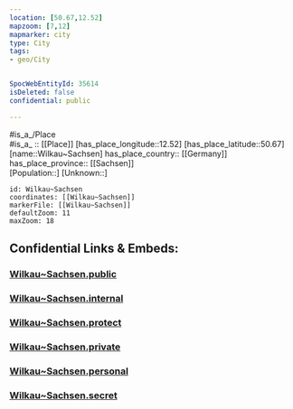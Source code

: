 ```yaml
---
location: [50.67,12.52] 
mapzoom: [7,12] 
mapmarker: city 
type: City
tags:
- geo/City


SpocWebEntityId: 35614
isDeleted: false
confidential: public

---
```

#is_a_/Place  
#is_a_ :: [[Place]] 
[has_place_longitude::12.52] 
[has_place_latitude::50.67] 
[name::Wilkau~Sachsen] 
has_place_country:: [[Germany]]  
has_place_province:: [[Sachsen]]  
[Population::] 
[Unknown::] 


```leaflet
id: Wilkau~Sachsen
coordinates: [[Wilkau~Sachsen]] 
markerFile: [[Wilkau~Sachsen]] 
defaultZoom: 11 
maxZoom: 18
```


## Confidential Links & Embeds: 

### [Wilkau~Sachsen.public](/_public/\Earth\Continent\Europe\Europe~Central\Germany\Germany~East\Sachsen\counties~Sachsen\Zwickau\cities~Zwickau\Wilkau-Haßlau\CityWilkau~Sachsen.public.md) 

### [Wilkau~Sachsen.internal](/_internal/\Earth\Continent\Europe\Europe~Central\Germany\Germany~East\Sachsen\counties~Sachsen\Zwickau\cities~Zwickau\Wilkau-Haßlau\CityWilkau~Sachsen.internal.md) 

### [Wilkau~Sachsen.protect](/_protect/\Earth\Continent\Europe\Europe~Central\Germany\Germany~East\Sachsen\counties~Sachsen\Zwickau\cities~Zwickau\Wilkau-Haßlau\CityWilkau~Sachsen.protect.md) 

### [Wilkau~Sachsen.private](/_private/\Earth\Continent\Europe\Europe~Central\Germany\Germany~East\Sachsen\counties~Sachsen\Zwickau\cities~Zwickau\Wilkau-Haßlau\CityWilkau~Sachsen.private.md) 

### [Wilkau~Sachsen.personal](/_personal/\Earth\Continent\Europe\Europe~Central\Germany\Germany~East\Sachsen\counties~Sachsen\Zwickau\cities~Zwickau\Wilkau-Haßlau\CityWilkau~Sachsen.personal.md) 

### [Wilkau~Sachsen.secret](/_secret/\Earth\Continent\Europe\Europe~Central\Germany\Germany~East\Sachsen\counties~Sachsen\Zwickau\cities~Zwickau\Wilkau-Haßlau\CityWilkau~Sachsen.secret.md)

